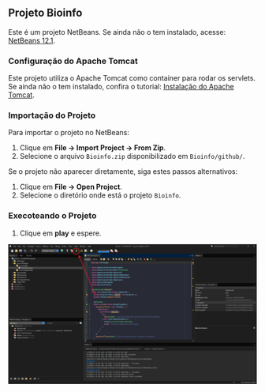## Projeto Bioinfo

Este é um projeto NetBeans. Se ainda não o tem instalado, acesse: [NetBeans 12.1](https://netbeans.apache.org/download/nb121/index.html).

### Configuração do Apache Tomcat

Este projeto utiliza o Apache Tomcat como container para rodar os servlets. Se ainda não o tem instalado, confira o tutorial: [Instalação do Apache Tomcat](https://youtu.be/WCQ6idDNiH0?si=v5OO_EIk5d0K3uF9).

### Importação do Projeto

Para importar o projeto no NetBeans:

1. Clique em **File -> Import Project -> From Zip**.
2. Selecione o arquivo `Bioinfo.zip` disponibilizado em `Bioinfo/github/`.

Se o projeto não aparecer diretamente, siga estes passos alternativos:

1. Clique em **File -> Open Project**.
2. Selecione o diretório onde está o projeto `Bioinfo`.

### Execoteando o Projeto

1. Clique em **play** e espere.

![Imagem exemplo](Bioinfo/github/tut.png)
